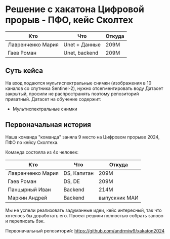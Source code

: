 # Решение с хакатона Цифровой прорыв - ПФО, кейс Сколтех

 |  Кто | Что | Откуда |
| ------------- | ------------- | ------------- |
| Лавренченко Мария | Unet + Данные | 209М |
| Гаев Роман | Unet, backend | 209М |

## Суть кейса

На вход подаются мультиспектральные снимки (изображения в 10 каналов со спутника Sentinel-2), нужно отсегментировать воду 
Датасет закрытый, просили не распространять поэтому репозиторий приватный.
Датасет на обучение содержит:
- Мультиспектральные снимки

## Первоначальная история

Наша команда "команда" заняла 9 место на Цифровом прорыве 2024, ПФО по кейсу Сколтеха.

Команда состояла из 4х человек:

|  Кто  |  Что  |  Откуда  |
| ------------- | ------------- | ------------- |
| Лавренченко Мария | DS, Капитан | 209М |
| Гаев Роман | DS, DE | 209М |
| Панцырный Иван | Backend | 214М |
| Маркин Андрей | Backend | выпускник МАИ |

Мы не успели реализовать задуманные идеи, кейс интересный, так что хотелось бы доработать его. Проект решили полностью собрать заново и переписать бэк.

Первоначальный репозиторий: https://github.com/andrmiw9/xakaton2024
